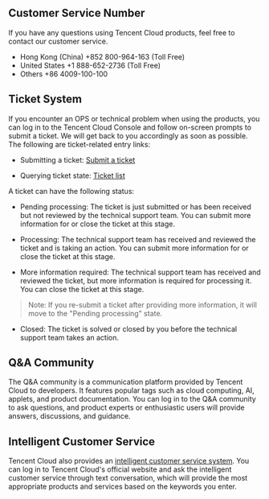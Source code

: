 ## Customer Service Number
If you have any questions using Tencent Cloud products, feel free to contact our customer service.
- Hong Kong (China) +852 800-964-163 (Toll Free)
- United States +1 888-652-2736 (Toll Free)
- Others +86 4009-100-100

## Ticket System
If you encounter an OPS or technical problem when using the products, you can log in to the Tencent Cloud Console and follow on-screen prompts to submit a ticket. We will get back to you accordingly as soon as possible.
The following are ticket-related entry links:
- Submitting a ticket: [Submit a ticket](https://console.cloud.tencent.com/workorder/category)

- Querying ticket state: [Ticket list](https://console.cloud.tencent.com/workorder)

A ticket can have the following status:
- Pending processing: The ticket is just submitted or has been received but not reviewed by the technical support team. You can submit more information for or close the ticket at this stage.

- Processing: The technical support team has received and reviewed the ticket and is taking an action. You can submit more information for or close the ticket at this stage.

- More information required: The technical support team has received and reviewed the ticket, but more information is required for processing it. You can close the ticket at this stage.
> Note: If you re-submit a ticket after providing more information, it will move to the "Pending processing" state.
- Closed: The ticket is solved or closed by you before the technical support team takes an action.

## Q&A Community
The Q&A community is a communication platform provided by Tencent Cloud to developers. It features popular tags such as cloud computing, AI, applets, and product documentation.
You can log in to the Q&A community to ask questions, and product experts or enthusiastic users will provide answers, discussions, and guidance.

## Intelligent Customer Service
Tencent Cloud also provides an [intelligent customer service system](https://console.cloud.tencent.com/smarty).
You can log in to Tencent Cloud's official website and ask the intelligent customer service through text conversation, which will provide the most appropriate products and services based on the keywords you enter.
